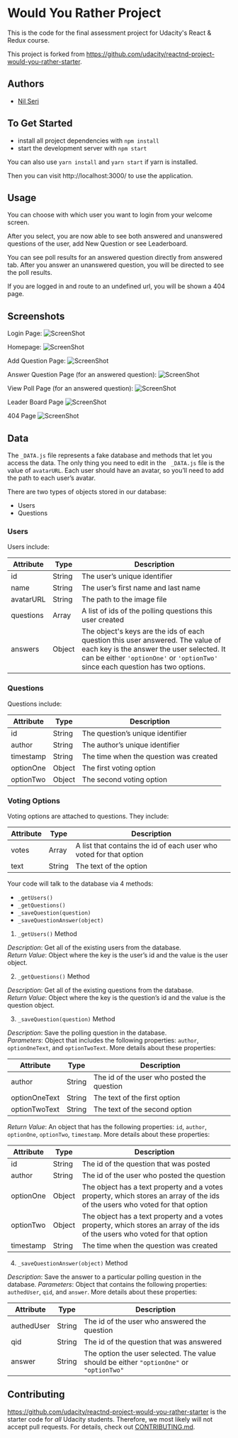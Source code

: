 # Would You Rather Project

This is the code for the final assessment project for Udacity's React & Redux course.

This project is forked from https://github.com/udacity/reactnd-project-would-you-rather-starter.

## Authors

- [Nil Seri](https://github.com/nilseri01)

## To Get Started

- install all project dependencies with `npm install`
- start the development server with `npm start`

You can also use `yarn install` and `yarn start` if yarn is installed.

Then you can visit http://localhost:3000/ to use the application.

## Usage

You can choose with which user you want to login from your welcome screen.

After you select, you are now able to see both answered and unanswered questions of the user, add New Question or see Leaderboard.

You can see poll results for an answered question directly from answered tab. After you answer an unanswered question, you will be directed to see the poll results.

If you are logged in and route to an undefined url, you will be shown a 404 page.

## Screenshots

Login Page:
![ScreenShot](https://raw.github.com/nilseri01/udacity-would-you-rather-react/master/screenshots/login-page.png)

Homepage:
![ScreenShot](https://raw.github.com/nilseri01/udacity-would-you-rather-react/master/screenshots/homepage.png)

Add Question Page:
![ScreenShot](https://raw.github.com/nilseri01/udacity-would-you-rather-react/master/screenshots/new-question.png)

Answer Question Page (for an answered question):
![ScreenShot](https://raw.github.com/nilseri01/udacity-would-you-rather-react/master/screenshots/answer-question.png)

View Poll Page (for an answered question):
![ScreenShot](https://raw.github.com/nilseri01/udacity-would-you-rather-react/master/screenshots/view-poll.png)

Leader Board Page
![ScreenShot](https://raw.github.com/nilseri01/udacity-would-you-rather-react/master/screenshots/leader-board.png)

404 Page
![ScreenShot](https://raw.github.com/nilseri01/udacity-would-you-rather-react/master/screenshots/not-found.png)

## Data

The `_DATA.js` file represents a fake database and methods that let you access the data. The only thing you need to edit in the ` _DATA.js` file is the value of `avatarURL`. Each user should have an avatar, so you’ll need to add the path to each user’s avatar.

There are two types of objects stored in our database:

- Users
- Questions

### Users

Users include:

| Attribute | Type   | Description                                                                                                                                                                                                    |
| --------- | ------ | -------------------------------------------------------------------------------------------------------------------------------------------------------------------------------------------------------------- |
| id        | String | The user’s unique identifier                                                                                                                                                                                   |
| name      | String | The user’s first name and last name                                                                                                                                                                            |
| avatarURL | String | The path to the image file                                                                                                                                                                                     |
| questions | Array  | A list of ids of the polling questions this user created                                                                                                                                                       |
| answers   | Object | The object's keys are the ids of each question this user answered. The value of each key is the answer the user selected. It can be either `'optionOne'` or `'optionTwo'` since each question has two options. |

### Questions

Questions include:

| Attribute | Type   | Description                            |
| --------- | ------ | -------------------------------------- |
| id        | String | The question’s unique identifier       |
| author    | String | The author’s unique identifier         |
| timestamp | String | The time when the question was created |
| optionOne | Object | The first voting option                |
| optionTwo | Object | The second voting option               |

### Voting Options

Voting options are attached to questions. They include:

| Attribute | Type   | Description                                                        |
| --------- | ------ | ------------------------------------------------------------------ |
| votes     | Array  | A list that contains the id of each user who voted for that option |
| text      | String | The text of the option                                             |

Your code will talk to the database via 4 methods:

- `_getUsers()`
- `_getQuestions()`
- `_saveQuestion(question)`
- `_saveQuestionAnswer(object)`

1. `_getUsers()` Method

_Description_: Get all of the existing users from the database.  
_Return Value_: Object where the key is the user’s id and the value is the user object.

2. `_getQuestions()` Method

_Description_: Get all of the existing questions from the database.  
_Return Value_: Object where the key is the question’s id and the value is the question object.

3. `_saveQuestion(question)` Method

_Description_: Save the polling question in the database.  
_Parameters_: Object that includes the following properties: `author`, `optionOneText`, and `optionTwoText`. More details about these properties:

| Attribute     | Type   | Description                                |
| ------------- | ------ | ------------------------------------------ |
| author        | String | The id of the user who posted the question |
| optionOneText | String | The text of the first option               |
| optionTwoText | String | The text of the second option              |

_Return Value_: An object that has the following properties: `id`, `author`, `optionOne`, `optionTwo`, `timestamp`. More details about these properties:

| Attribute | Type   | Description                                                                                                                  |
| --------- | ------ | ---------------------------------------------------------------------------------------------------------------------------- |
| id        | String | The id of the question that was posted                                                                                       |
| author    | String | The id of the user who posted the question                                                                                   |
| optionOne | Object | The object has a text property and a votes property, which stores an array of the ids of the users who voted for that option |
| optionTwo | Object | The object has a text property and a votes property, which stores an array of the ids of the users who voted for that option |
| timestamp | String | The time when the question was created                                                                                       |

4. `_saveQuestionAnswer(object)` Method

_Description_: Save the answer to a particular polling question in the database.
_Parameters_: Object that contains the following properties: `authedUser`, `qid`, and `answer`. More details about these properties:

| Attribute  | Type   | Description                                                                             |
| ---------- | ------ | --------------------------------------------------------------------------------------- |
| authedUser | String | The id of the user who answered the question                                            |
| qid        | String | The id of the question that was answered                                                |
| answer     | String | The option the user selected. The value should be either `"optionOne"` or `"optionTwo"` |

## Contributing

https://github.com/udacity/reactnd-project-would-you-rather-starter is the starter code for _all_ Udacity students. Therefore, we most likely will not accept pull requests. For details, check out [CONTRIBUTING.md](https://github.com/udacity/reactnd-project-would-you-rather-starter/blob/master/CONTRIBUTING.md).

